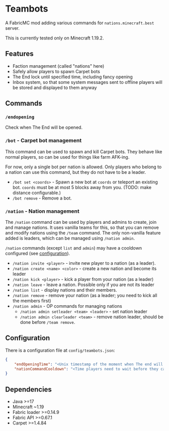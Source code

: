 # Teambots

A FabricMC mod adding various commands for `nations.minecraft.best` server.

This is currently tested only on Minecraft 1.19.2.

## Features

- Faction management (called "nations" here)
- Safely allow players to spawn Carpet bots
- The End lock until specified time, including fancy opening
- Inbox system, so that some system messages sent to offline players will be stored and displayed to them anyway

## Commands

### `/endopening`

Check when The End will be opened.

### `/bot` - Carpet bot management

This command can be used to spawn and kill Carpet bots. They behave like normal players, so can be used for things like
farm AFK-ing.

For now, only a single bot per nation is allowed. Only players who belong to a nation can use this command, but they do
not have to be a leader.

-   `/bot set <coords>` - Spawn a new bot at `coords` or teleport an existing bot. `coords` must be at most 5 blocks away from you. (TODO: make distance configurable.)
-   `/bot remove` - Remove a bot.

### `/nation` - Nation management

The `/nation` command can be used by players and admins to create, join and manage nations. It uses vanilla teams for
this, so that you can remove and modify nations using the `/team` command. The only non-vanilla feature added is
leaders, which can be managed using `/nation admin`.

`/nation` commands (except `list` and `admin`) may have a cooldown configured (see [configuration](#configuration)).

-   `/nation invite <player>` - invite new player to a nation (as a leader).
-   `/nation create <name> <color>` - create a new nation and become its leader
-   `/nation kick <player>` - kick a player from your nation (as a leader)
-   `/nation leave` - leave a nation. Possible only if you are not its leader
-   `/nation list` - display nations and their members.
-   `/nation remove` - remove your nation (as a leader; you need to kick all the members first)
-   `/nation admin` - OP commands for managing nations
    -   `/nation admin setleader <team> <leader>` - set nation leader
    -   `/nation admin clearleader <team>` - remove nation leader, should be done before `/team remove`.

## Configuration

There is a configuration file at `config/teambots.json`:

```json
{
    "endOpeningTime": "<Unix timestamp of the moment when The end will be opened for players. Default 0 - always opened>",
    "nationCommandCooldown": "<Time players need to wait before they can use /nation command again>"
}
```

## Dependencies

-   Java >=17
-   Minecraft ~1.19
-   Fabric loader >=0.14.9
-   Fabric API >=0.67.1
-   Carpet >=1.4.84
